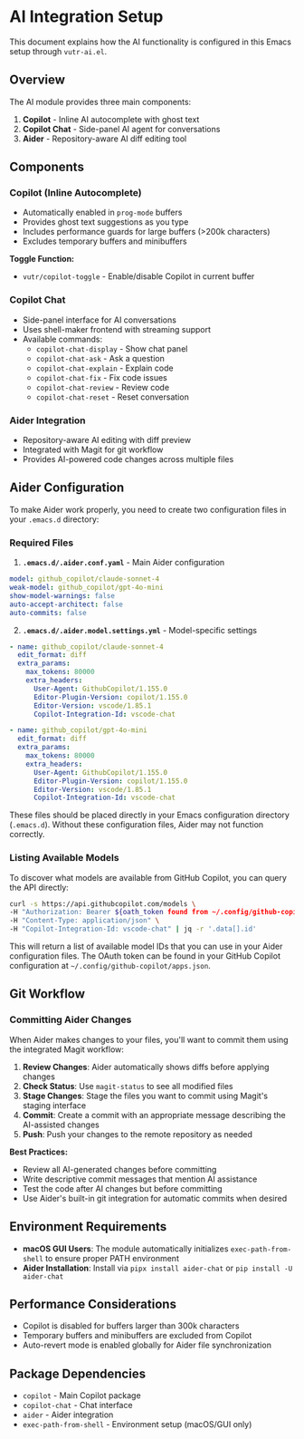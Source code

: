 # AI Integration Setup

This document explains how the AI functionality is configured in this Emacs setup through `vutr-ai.el`.

## Overview

The AI module provides three main components:

1. **Copilot** - Inline AI autocomplete with ghost text
2. **Copilot Chat** - Side-panel AI agent for conversations
3. **Aider** - Repository-aware AI diff editing tool

## Components

### Copilot (Inline Autocomplete)

- Automatically enabled in `prog-mode` buffers
- Provides ghost text suggestions as you type
- Includes performance guards for large buffers (>200k characters)
- Excludes temporary buffers and minibuffers

**Toggle Function:**
- `vutr/copilot-toggle` - Enable/disable Copilot in current buffer

### Copilot Chat

- Side-panel interface for AI conversations
- Uses shell-maker frontend with streaming support
- Available commands:
  - `copilot-chat-display` - Show chat panel
  - `copilot-chat-ask` - Ask a question
  - `copilot-chat-explain` - Explain code
  - `copilot-chat-fix` - Fix code issues
  - `copilot-chat-review` - Review code
  - `copilot-chat-reset` - Reset conversation

### Aider Integration

- Repository-aware AI editing with diff preview
- Integrated with Magit for git workflow
- Provides AI-powered code changes across multiple files

## Aider Configuration

To make Aider work properly, you need to create two configuration files in your `.emacs.d` directory:

### Required Files

1. **`.emacs.d/.aider.conf.yaml`** - Main Aider configuration

```yaml
model: github_copilot/claude-sonnet-4
weak-model: github_copilot/gpt-4o-mini
show-model-warnings: false
auto-accept-architect: false
auto-commits: false
```

2. **`.emacs.d/.aider.model.settings.yml`** - Model-specific settings
```yaml
- name: github_copilot/claude-sonnet-4
  edit_format: diff
  extra_params:
    max_tokens: 80000
    extra_headers:
      User-Agent: GithubCopilot/1.155.0
      Editor-Plugin-Version: copilot/1.155.0
      Editor-Version: vscode/1.85.1
      Copilot-Integration-Id: vscode-chat

- name: github_copilot/gpt-4o-mini
  edit_format: diff
  extra_params:
    max_tokens: 80000
    extra_headers:
      User-Agent: GithubCopilot/1.155.0
      Editor-Plugin-Version: copilot/1.155.0
      Editor-Version: vscode/1.85.1
      Copilot-Integration-Id: vscode-chat
```

These files should be placed directly in your Emacs configuration directory (`.emacs.d`). Without these configuration files, Aider may not function correctly.

### Listing Available Models

To discover what models are available from GitHub Copilot, you can query the API directly:

```bash
curl -s https://api.githubcopilot.com/models \
-H "Authorization: Bearer ${oath_token found from ~/.config/github-copilot/apps.json}" \
-H "Content-Type: application/json" \
-H "Copilot-Integration-Id: vscode-chat" | jq -r '.data[].id'
```

This will return a list of available model IDs that you can use in your Aider configuration files. The OAuth token can be found in your GitHub Copilot configuration at `~/.config/github-copilot/apps.json`.

## Git Workflow

### Committing Aider Changes

When Aider makes changes to your files, you'll want to commit them using the integrated Magit workflow:

1. **Review Changes**: Aider automatically shows diffs before applying changes
2. **Check Status**: Use `magit-status` to see all modified files
3. **Stage Changes**: Stage the files you want to commit using Magit's staging interface
4. **Commit**: Create a commit with an appropriate message describing the AI-assisted changes
5. **Push**: Push your changes to the remote repository as needed

**Best Practices:**
- Review all AI-generated changes before committing
- Write descriptive commit messages that mention AI assistance
- Test the code after AI changes but before committing
- Use Aider's built-in git integration for automatic commits when desired

## Environment Requirements

- **macOS GUI Users**: The module automatically initializes `exec-path-from-shell` to ensure proper PATH environment
- **Aider Installation**: Install via `pipx install aider-chat` or `pip install -U aider-chat`

## Performance Considerations

- Copilot is disabled for buffers larger than 300k characters
- Temporary buffers and minibuffers are excluded from Copilot
- Auto-revert mode is enabled globally for Aider file synchronization

## Package Dependencies

- `copilot` - Main Copilot package
- `copilot-chat` - Chat interface
- `aider` - Aider integration
- `exec-path-from-shell` - Environment setup (macOS/GUI only)
